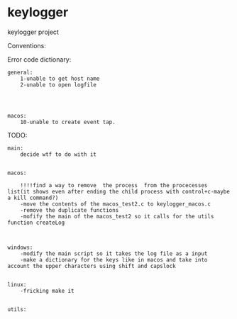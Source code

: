 # keylogger
keylogger project

Conventions:



Error code dictionary:
    
    
    
    general:
        1-unable to get host name
        2-unable to open logfile




    macos:
        10-unable to create event tap.



TODO:
    
    
    
    
    main:
        decide wtf to do with it


    macos:

        !!!!find a way to remove  the process  from the procecesses list(it shows even after ending the child process with control+c-maybe a kill command?)
        -move the contents of the macos_test2.c to keylogger_macos.c
        -remove the duplicate functions
        -mofify the main of the macos_test2 so it calls for the utils function createLog



    windows:
        -modify the main script so it takes the log file as a input
        -make a dictionary for the keys like in macos and take into account the upper characters using shift and capslock


    linux:
        -fricking make it

    
    utils:
        
